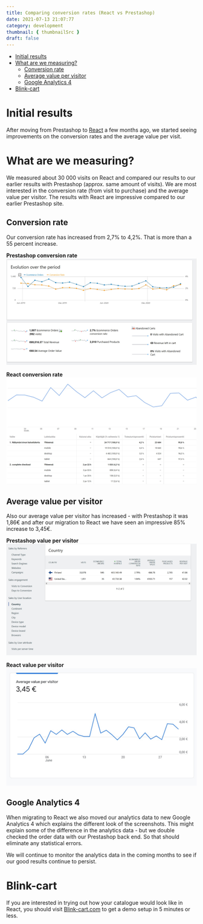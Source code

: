 ```yaml
---
title: Comparing conversion rates (React vs Prestashop)
date: 2021-07-13 21:07:77
category: development
thumbnail: { thumbnailSrc }
draft: false
---
```


- [Initial results](#initial-results)
- [What are we measuring?](#what-are-we-measuring)
  - [Conversion rate](#conversion-rate)
  - [Average value per visitor](#average-value-per-visitor)
  - [Google Analytics 4](#google-analytics-4)
- [Blink-cart](#blink-cart)

# Initial results

After moving from Prestashop to <a href="https://blink-cart.com" target="_blank">React</a> a few months ago, we started seeing improvements on the conversion rates and the average value per visit.

# What are we measuring?

We measured about 30 000 visits on React and compared our results to our earlier results with Prestashop (approx. same amount of visits). We are most interested in the conversion rate (from visit to purchase) and the average value per visitor. The results with React are impressive compared to our earlier Prestashop site.

## Conversion rate

Our conversion rate has increased from 2,7% to 4,2%. That is more than a 55 percent increase.

**Prestashop conversion rate**
![](./images/analytics-prestashop.jpg)

**React conversion rate**
![](./images/analytics-react2.jpg)

## Average value per visitor

Also our average value per visitor has increased - with Prestashop it was 1,86€ and after our migration to React we have seen an impressive 85% increase to 3,45€.

**Prestashop value per visitor**
![](./images/aov-prestashop.jpg)

**React value per visitor**
![](./images/aov-react.jpg)

## Google Analytics 4

When migrating to React we also moved our analytics data to new Google Analytics 4 which explains the different look of the screenshots.
This might explain some of the difference in the analytics data - but we double checked the order data with our Prestashop back end. So that should eliminate any statistical errors.

We will continue to monitor the analytics data in the coming months to see if our good results continue to persist.

# Blink-cart

If you are interested in trying out how your catalogue would look like in React, you should visit <a href="https://blink-cart.com" target="_blank">Blink-cart.com</a> to get a demo setup in 5 minutes or less.
